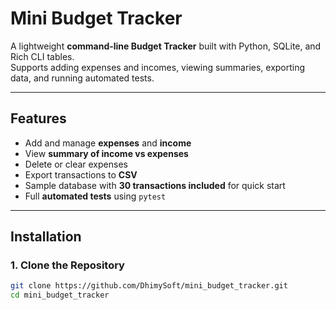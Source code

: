 # Mini Budget Tracker

A lightweight **command-line Budget Tracker** built with Python, SQLite, and Rich CLI tables.  
Supports adding expenses and incomes, viewing summaries, exporting data, and running automated tests.

---

## **Features**
- Add and manage **expenses** and **income**  
- View **summary of income vs expenses**  
- Delete or clear expenses  
- Export transactions to **CSV**  
- Sample database with **30 transactions included** for quick start  
- Full **automated tests** using `pytest`  

---

## **Installation**

### **1. Clone the Repository**
```bash
git clone https://github.com/DhimySoft/mini_budget_tracker.git
cd mini_budget_tracker
